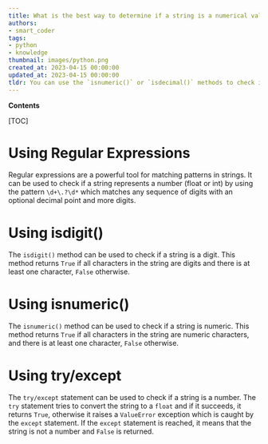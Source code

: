 ```yaml
---
title: What is the best way to determine if a string is a numerical value (float or integer)?
authors:
- smart_coder
tags:
- python
- knowledge
thumbnail: images/python.png
created_at: 2023-04-15 00:00:00
updated_at: 2023-04-15 00:00:00
tldr: You can use the `isnumeric()` or `isdecimal()` methods to check if a string represents a number in Python.
---
```


**Contents**

[TOC]

# Using Regular Expressions

Regular expressions are a powerful tool for matching patterns in strings. It can be used to check if a string represents a number (float or int) by using the pattern `\d+\.?\d*` which matches any sequence of digits with an optional decimal point and more digits.

# Using isdigit()

The `isdigit()` method can be used to check if a string is a digit. This method returns `True` if all characters in the string are digits and there is at least one character, `False` otherwise.

# Using isnumeric()

The `isnumeric()` method can be used to check if a string is numeric. This method returns `True` if all characters in the string are numeric characters, and there is at least one character, `False` otherwise.

# Using try/except

The `try/except` statement can be used to check if a string is a number. The `try` statement tries to convert the string to a `float` and if it succeeds, it returns `True`, otherwise it raises a `ValueError` exception which is caught by the `except` statement. If the `except` statement is reached, it means that the string is not a number and `False` is returned.
